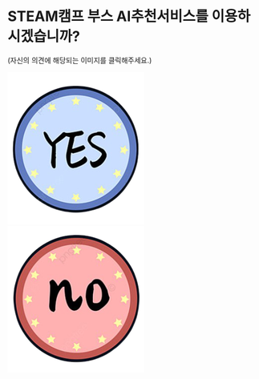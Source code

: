 <html>  
  <head>
    <meta charset="utf-8">
    <meta name="viewpoint" content="width=device-width, initial-scale=1.0">
  </head>
  <body>
    <P><h1>STEAM캠프 부스 AI추천서비스를 이용하시겠습니까?</h1>(자신의 의견에 해당되는 이미지를 클릭해주세요.)</p>
    <p><a href="y1.html"><img src="yes.png" width="" height=""></a><a href="use_m.html"><img src="no.png" width="" height=""></a><p>
